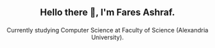 ## <p align="center">Hello there 👋, I'm Fares Ashraf.</p>
<p align="center">Currently studying Computer Science at Faculty of Science (Alexandria University).</p>
